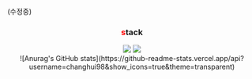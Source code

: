 (수정중)

<div align="center">
	<h3><span style="color:red">s</span>tack</h3>
</div>
<div align="center">
	<img src="https://img.shields.io/badge/Java-007396?style=flat&logo=Java&logoColor=white" />
	<img src="https://img.shields.io/badge/HTML5-E34F26?style=flat&logo=HTML5&logoColor=white" />
	

</div>

<div align="center">
	![Anurag's GitHub stats](https://github-readme-stats.vercel.app/api?		username=changhui98&show_icons=true&theme=transparent)
</div>
